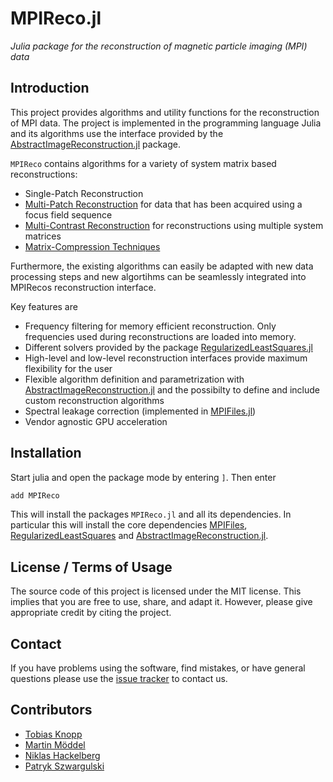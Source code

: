 # MPIReco.jl

*Julia package for the reconstruction of magnetic particle imaging (MPI) data*

## Introduction

This project provides algorithms and utility functions for the reconstruction of MPI data. The project
is implemented in the programming language Julia and its algorithms use the interface provided by the [AbstractImageReconstruction.jl](https://github.com/JuliaImageRecon/AbstractImageReconstruction.jl) package.

`MPIReco` contains algorithms for a variety of system matrix based reconstructions:

* Single-Patch Reconstruction
* [Multi-Patch Reconstruction](@ref) for data that has been acquired
  using a focus field sequence
* [Multi-Contrast Reconstruction](@ref) for reconstructions using multiple system matrices
* [Matrix-Compression Techniques](@ref)

Furthermore, the existing algorithms can easily be adapted with new data processing steps and new algortihms can be seamlessly integrated into MPIRecos reconstruction interface.

Key features are

* Frequency filtering for memory efficient reconstruction. Only frequencies used
  during reconstructions are loaded into memory.
* Different solvers provided by the package [RegularizedLeastSquares.jl](https://github.com/tknopp/RegularizedLeastSquares.jl)
* High-level and low-level reconstruction interfaces provide maximum flexibility for
  the user
* Flexible algorithm definition and parametrization with [AbstractImageReconstruction.jl](https://github.com/JuliaImageRecon/AbstractImageReconstruction.jl) and the possibilty to define and include custom reconstruction algorithms
* Spectral leakage correction (implemented in
  [MPIFiles.jl](https://github.com/MagneticParticleImaging/MPIFiles.jl))
* Vendor agnostic GPU acceleration

## Installation

Start julia and open the package mode by entering `]`. Then enter
```julia
add MPIReco
```
This will install the packages `MPIReco.jl` and all its dependencies. In particular
this will install the core dependencies [MPIFiles](https://github.com/MagneticParticleImaging/MPIFiles.jl.git), [RegularizedLeastSquares](https://github.com/tknopp/RegularizedLeastSquares.jl.git) and [AbstractImageReconstruction.jl](https://github.com/JuliaImageRecon/AbstractImageReconstruction.jl).

## License / Terms of Usage

The source code of this project is licensed under the MIT license. This implies that
you are free to use, share, and adapt it. However, please give appropriate credit
by citing the project.

## Contact

If you have problems using the software, find mistakes, or have general questions please use
the [issue tracker](https://github.com/MagneticParticleImaging/MPIReco.jl/issues) to contact us.

## Contributors

* [Tobias Knopp](https://www.tuhh.de/ibi/people/tobias-knopp-head-of-institute.html)
* [Martin Möddel](https://www.tuhh.de/ibi/people/martin-moeddel.html)
* [Niklas Hackelberg](https://www.tuhh.de/ibi/people/niklas-hackelberg)
* [Patryk Szwargulski](https://www.tuhh.de/ibi/people/patryk-szwargulski.html)
